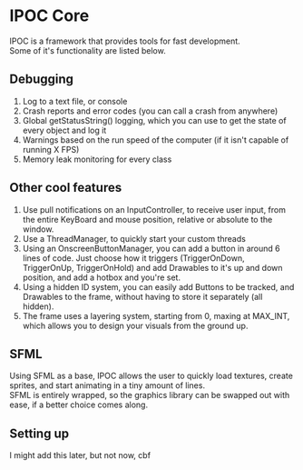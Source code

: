 # IPOC Core #

IPOC is a framework that provides tools for fast development.  
Some of it's functionality are listed below.

## Debugging ##
1. Log to a text file, or console
2. Crash reports and error codes (you can call a crash from anywhere)
3. Global getStatusString() logging, which you can use to get the state of every object and log it
4. Warnings based on the run speed of the computer (if it isn't capable of running X FPS)
5. Memory leak monitoring for every class

## Other cool features ##
1. Use pull notifications on an InputController, to receive user input, from the entire KeyBoard and mouse position, relative or absolute to the window.
2. Use a ThreadManager, to quickly start your custom threads
3. Using an OnscreenButtonManager, you can add a button in around 6 lines of code. Just choose how it triggers (TriggerOnDown, TriggerOnUp, TriggerOnHold) and add Drawables to it's up and down position, and add a hotbox and you're set.
4. Using a hidden ID system, you can easily add Buttons to be tracked, and Drawables to the frame, without having to store it separately (all hidden).
5. The frame uses a layering system, starting from 0, maxing at MAX_INT, which allows you to design your visuals from the ground up.


## SFML ##
Using SFML as a base, IPOC allows the user to quickly load textures, create sprites, and start animating in a tiny amount of lines.  
SFML is entirely wrapped, so the graphics library can be swapped out with ease, if a better choice comes along.

## Setting up ##
I might add this later, but not now, cbf
